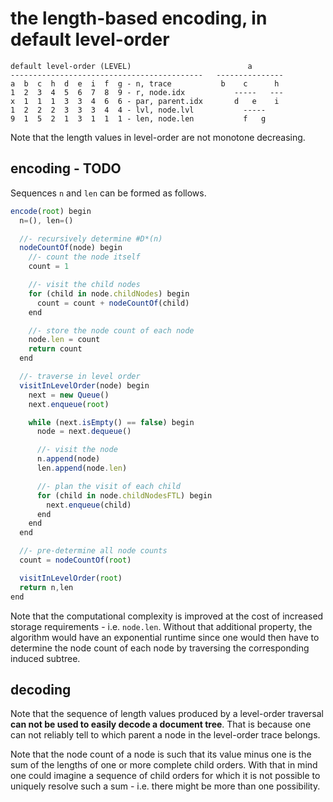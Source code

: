
<!-- ======================================================================= -->
# the length-based encoding, in default level-order

```
default level-order (LEVEL)                          a
-------------------------------------------   ---------------
a  b  c  h  d  e  i  f  g - n, trace           b    c      h
1  2  3  4  5  6  7  8  9 - r, node.idx           -----   ---
x  1  1  1  3  3  4  6  6 - par, parent.idx       d   e    i
1  2  2  2  3  3  3  4  4 - lvl, node.lvl           -----
9  1  5  2  1  3  1  1  1 - len, node.len           f   g
```

Note that the length values in level-order are not monotone decreasing.

<!-- ======================================================================= -->
## encoding - TODO

Sequences `n` and `len` can be formed as follows.

```js
encode(root) begin
  n=(), len=()

  //- recursively determine #D*(n)
  nodeCountOf(node) begin
    //- count the node itself
    count = 1

    //- visit the child nodes
    for (child in node.childNodes) begin
      count = count + nodeCountOf(child)
    end

    //- store the node count of each node
    node.len = count
    return count
  end

  //- traverse in level order
  visitInLevelOrder(node) begin
    next = new Queue()
    next.enqueue(root)

    while (next.isEmpty() == false) begin
      node = next.dequeue()

      //- visit the node
      n.append(node)
      len.append(node.len)

      //- plan the visit of each child
      for (child in node.childNodesFTL) begin
        next.enqueue(child)
      end
    end
  end

  //- pre-determine all node counts
  count = nodeCountOf(root)

  visitInLevelOrder(root)
  return n,len
end
```

Note that the computational complexity is improved at the cost of increased
storage requirements - i.e. `node.len`. Without that additional property,
the algorithm would have an exponential runtime since one would then have
to determine the node count of each node by traversing the corresponding
induced subtree.

<!-- ======================================================================= -->
## decoding

Note that the sequence of length values produced by a level-order traversal
**can not be used to easily decode a document tree**. That is because one
can not reliably tell to which parent a node in the level-order trace belongs.

Note that the node count of a node is such that its value minus one is the
sum of the lengths of one or more complete child orders. With that in mind
one could imagine a sequence of child orders for which it is not possible to
uniquely resolve such a sum - i.e. there might be more than one possibility.
